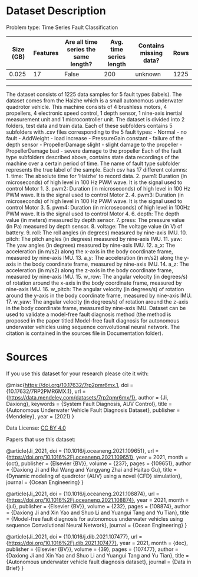 # Dataset Description

Problem type: Time Series Fault Classification

| Size (GB) | Features | Are all time series the same length? | Avg. time series length | Contains missing data? | Rows |
| --------- | -------- | ------------------------------------ | ----------------------- | ---------------------- | ---- |
| 0.025     | 17       | False                                | 200                     | unknown                | 1225 |

---

The dataset consists of 1225 data samples for 5 fault types (labels). The dataset comes from the Haizhe which is a small autonomous underwater quadrotor vehicle. This machine consists of 4 brushless motors, 4 propellers, 4 electronic speed control, 1 depth sensor, 1 nine-axis inertial measurement unit and 1 microcontroller unit. The dataset is divided into 2 folders, test data and train data. Each of these subfolders contains 5 subfolders with .csv files corresponding to the 5 fault types: - Normal - no fault - AddWeight - load increase - PressureGain constant - failure of the depth sensor - PropellerDamage slight - slight damage to the propeller - PropellerDamage bad - severe damage to the propeller Each of the fault type subfolders described above, contains state data recordings of the machine over a certain period of time. The name of fault type subfolder represents the true label of the sample. Each csv has 17 different columns: 1. time: The absolute time for ‘Haizhe’ to record data. 2. pwm1: Duration (in microseconds) of high level in 100 Hz PWM wave. It is the signal used to control Motor 1. 3. pwm2: Duration (in microseconds) of high level in 100 Hz PWM wave. It is the signal used to control Motor 2. 4. pwm3: Duration (in microseconds) of high level in 100 Hz PWM wave. It is the signal used to control Motor 3. 5. pwm4: Duration (in microseconds) of high level in 100Hz PWM wave. It is the signal used to control Motor 4. 6. depth: The depth value (in meters) measured by depth sensor. 7. press: The pressure value (in Pa) measured by depth sensor. 8. voltage: The voltage value (in V) of battery. 9. roll: The roll angles (in degrees) measured by nine-axis IMU. 10. pitch: The pitch angles (in degrees) measured by nine-axis IMU. 11. yaw: The yaw angles (in degrees) measured by nine-axis IMU. 12. a_x: The acceleration (in m/s2) along the x-axis in the body coordinate frame, measured by nine-axis IMU. 13. a_y: The acceleration (in m/s2) along the y-axis in the body coordinate frame, measured by nine-axis IMU. 14. a_z: The acceleration (in m/s2) along the z-axis in the body coordinate frame, measured by nine-axis IMU. 15. w_row: The angular velocity (in degrees/s) of rotation around the x-axis in the body coordinate frame, measured by nine-axis IMU. 16. w_pitch: The angular velocity (in degrees/s) of rotation around the y-axis in the body coordinate frame, measured by nine-axis IMU. 17. w_yaw: The angular velocity (in degrees/s) of rotation around the z-axis in the body coordinate frame, measured by nine-axis IMU. Dataset can be used to validate a model-free fault diagnosis method (the method is proposed in the paper titled Model-free fault diagnosis for autonomous underwater vehicles using sequence convolutional neural network. The citation is contained in the sources file in Documentation folder).

# Sources

If you use this dataset for your research please cite it with:

@misc{https://doi.org/10.17632/7rp2pmr6mx.1, doi = {10.17632/7RP2PMR6MX.1}, url = {https://data.mendeley.com/datasets/7rp2pmr6mx/1}, author = {Ji, Daxiong}, keywords = {System Fault Diagnosis, AUV Control}, title = {Autonomous Underwater Vehicle Fault Diagnosis Dataset}, publisher = {Mendeley}, year = {2021} }

Data License: [CC BY 4.0](https://creativecommons.org/licenses/by/4.0/)

Papers that use this dataset:

@article{Ji_2021, doi = {10.1016/j.oceaneng.2021.109651}, url = {https://doi.org/10.1016%2Fj.oceaneng.2021.109651}, year = 2021, month = {oct}, publisher = {Elsevier {BV}}, volume = {237}, pages = {109651}, author = {Daxiong Ji and Rui Wang and Yangyang Zhai and Haitao Gu}, title = {Dynamic modeling of quadrotor {AUV} using a novel {CFD} simulation}, journal = {Ocean Engineering} }

@article{Ji_2021, doi = {10.1016/j.oceaneng.2021.108874}, url = {https://doi.org/10.1016%2Fj.oceaneng.2021.108874}, year = 2021, month = {jul}, publisher = {Elsevier {BV}}, volume = {232}, pages = {108874}, author = {Daxiong Ji and Xin Yao and Shuo Li and Yuangui Tang and Yu Tian}, title = {Model-free fault diagnosis for autonomous underwater vehicles using sequence Convolutional Neural Network}, journal = {Ocean Engineering} }

@article{Ji_2021, doi = {10.1016/j.dib.2021.107477}, url = {https://doi.org/10.1016%2Fj.dib.2021.107477}, year = 2021, month = {dec}, publisher = {Elsevier {BV}}, volume = {39}, pages = {107477}, author = {Daxiong Ji and Xin Yao and Shuo Li and Yuangui Tang and Yu Tian}, title = {Autonomous underwater vehicle fault diagnosis dataset}, journal = {Data in Brief} }